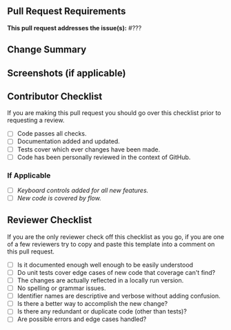 ## Pull Request Requirements
**This pull request addresses the issue(s):** #???
<!-- List exactly what you wanted to solve here. -->

## Change Summary
<!-- Add itemized changes here. -->

## Screenshots (if applicable)
<!-- It may be worth showing a before and after. -->

## Contributor Checklist

If you are making this pull request you should go over this checklist prior to requesting a review.

- [ ] Code passes all checks.
- [ ] Documentation added and updated.
- [ ] Tests cover which ever changes have been made.
- [ ] Code has been personally reviewed in the context of GitHub.

### If Applicable
- [ ] *Keyboard controls added for all new features.*
- [ ] *New code is covered by flow.*

## Reviewer Checklist

If you are the only reviewer check off this checklist as you go, if you are one of a few reviewers try to copy and paste this template into a comment on this pull request.

- [ ] Is it documented enough well enough to be easily understood
- [ ] Do unit tests cover edge cases of new code that coverage can't find?
- [ ] The changes are actually reflected in a locally run version.
- [ ] No spelling or grammar issues.
- [ ] Identifier names are descriptive and verbose without adding confusion.
- [ ] Is there a better way to accomplish the new change?
- [ ] Is there any redundant or duplicate code (other than tests)?
- [ ] Are possible errors and edge cases handled?

